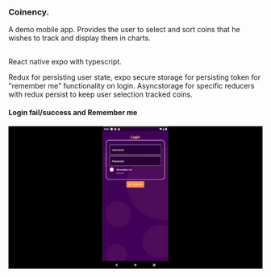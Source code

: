 
### Coinency.
A demo mobile app. Provides the user to select and sort coins that he wishes to track and display them in charts.
##
<p>React native expo with typescript.
<p>Redux for persisting user state, expo secure storage for persisting token for "remember me" functionality on login.
 Asyncstorage for specific reducers with redux persist to keep user selection tracked coins.</p>


#### Login fail/success and  Remember me
<p float=left>
<img src="https://github.com/athangk/rn-coins-mobile/blob/main/assets/1_rne.gif">
  </p>
